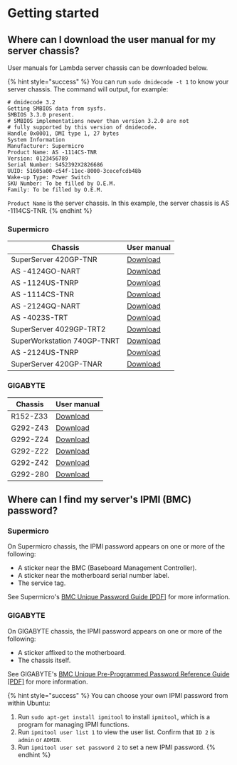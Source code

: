 # Getting started

## Where can I download the user manual for my server chassis?

User manuals for Lambda server chassis can be downloaded below.

{% hint style="success" %}
You can run `sudo dmidecode -t 1` to know your server chassis. The command will output, for example:

```
# dmidecode 3.2
Getting SMBIOS data from sysfs.
SMBIOS 3.3.0 present.
# SMBIOS implementations newer than version 3.2.0 are not
# fully supported by this version of dmidecode.
Handle 0x0001, DMI type 1, 27 bytes
System Information
Manufacturer: Supermicro
Product Name: AS -1114CS-TNR
Version: 0123456789
Serial Number: S452392X2826686
UUID: 51605a00-c54f-11ec-8000-3cecefcdb48b
Wake-up Type: Power Switch
SKU Number: To be filled by O.E.M.
Family: To be filled by O.E.M.
```

`Product Name` is the server chassis. In this example, the server chassis is AS -1114CS-TNR.
{% endhint %}

### Supermicro <a href="#supermicro" id="supermicro"></a>

| Chassis                     | User manual                                                                |
| --------------------------- | -------------------------------------------------------------------------- |
| SuperServer 420GP-TNR       | [Download](https://www.supermicro.com/manuals/superserver/4U/MNL-2389.pdf) |
| AS -4124GO-NART             | [Download](https://www.supermicro.com/manuals/superserver/4U/MNL-2379.pdf) |
| AS -1124US-TNRP             | [Download](https://www.supermicro.com/manuals/superserver/1U/MNL-2286.pdf) |
| AS -1114CS-TNR              | [Download](https://www.supermicro.com/manuals/superserver/1U/MNL-2397.pdf) |
| AS -2124GQ-NART             | [Download](https://www.supermicro.com/manuals/superserver/2U/MNL-2356.pdf) |
| AS -4023S-TRT               | [Download](https://www.supermicro.com/manuals/superserver/4U/MNL-2037.pdf) |
| SuperServer 4029GP-TRT2     | [Download](https://www.supermicro.com/manuals/superserver/4U/MNL-2107.pdf) |
| SuperWorkstation 740GP-TNRT | [Download](https://www.supermicro.com/manuals/superserver/4U/MNL-2292.pdf) |
| AS -2124US-TNRP             | [Download](https://www.supermicro.com/manuals/superserver/2U/MNL-2288.pdf) |
| SuperServer 420GP-TNAR      | [Download](https://www.supermicro.com/manuals/superserver/4U/MNL-2350.pdf) |

### GIGABYTE <a href="#gigabyte" id="gigabyte"></a>

| Chassis  | User manual                                                                                                 |
| -------- | ----------------------------------------------------------------------------------------------------------- |
| R152-Z33 | [Download](https://download.gigabyte.com/FileList/Manual/server\_manual\_R152-Z33\_e\_10.pdf)               |
| G292-Z43 | [Download](https://download.gigabyte.com/FileList/Manual/server\_system\_manual\_G292-Z43\_e\_v10.pdf)      |
| G292-Z24 | [Download](https://download.gigabyte.com/FileList/Manual/server\_system\_manual\_G292-Z24\_e\_A00.pdf)      |
| G292-Z22 | [Download](https://download.gigabyte.com/FileList/Manual/server\_system\_manual\_g292-z20\_z22\_e\_1.0.pdf) |
| G292-Z42 | [Download](https://download.gigabyte.com/FileList/Manual/server\_system\_manual\_g292-z40\_z42\_e\_1.0.pdf) |
| G292-280 | [Download](https://download.gigabyte.com/FileList/Manual/server\_manual\_G292-280\_e\_10.pdf)               |

## Where can I find my server's IPMI (BMC) password?

### Supermicro <a href="#supermicro" id="supermicro"></a>

On Supermicro chassis, the IPMI password appears on one or more of the following:

* A sticker near the BMC (Baseboard Management Controller).
* A sticker near the motherboard serial number label.
* The service tag.

See Supermicro's [BMC Unique Password Guide \[PDF\]](https://www.supermicro.com/support/BMC\_Unique\_Password\_Guide.pdf) for more information.

### GIGABYTE <a href="#gigabyte" id="gigabyte"></a>

On GIGABYTE chassis, the IPMI password appears on one or more of the following:

* A sticker affixed to the motherboard.
* The chassis itself.

See GIGABYTE's [BMC Unique Pre-Programmed Password Reference Guide \[PDF\]](https://www.gigabyte.com/Fileupload/Global/Multimedia/101/file/573/1015.pdf) for more information.

{% hint style="success" %}
You can choose your own IPMI password from within Ubuntu:

1. Run `sudo apt-get install ipmitool` to install `ipmitool`, which is a program for managing IPMI functions.
2. Run `ipmitool user list 1` to view the user list. Confirm that `ID 2` is `admin` or `ADMIN`.
3. Run `ipmitool user set password 2` to set a new IPMI password.
{% endhint %}
